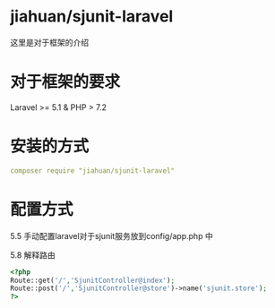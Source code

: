 # jiahuan/sjunit-laravel

这里是对于框架的介绍

# 对于框架的要求

Laravel >= 5.1 & PHP > 7.2

# 安装的方式

```yml
composer require "jiahuan/sjunit-laravel"
```

# 配置方式

5.5 手动配置laravel对于sjunit服务放到config/app.php 中

5.8 
解释路由
```php 
<?php
Route::get('/','SjunitController@index');
Route::post('/','SjunitController@store')->name('sjunit.store');
?>
```